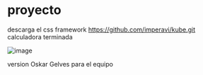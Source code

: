 # proyecto
descarga el css framework
https://github.com/imperavi/kube.git
calculadora terminada

![image](https://user-images.githubusercontent.com/6757354/161669017-6dc764d4-444f-42ad-82b0-4029cfaa7ef0.png)

version Oskar Gelves para el equipo

